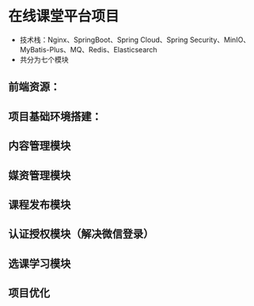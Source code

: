 # 在线课堂平台项目

- 技术栈：Nginx、SpringBoot、Spring Cloud、Spring Security、MinIO、MyBatis-Plus、MQ、Redis、Elasticsearch
- 共分为七个模块

## 前端资源：



## 项目基础环境搭建：



## 内容管理模块



## 媒资管理模块



## 课程发布模块



## 认证授权模块（解决微信登录）



## 选课学习模块



## 项目优化



